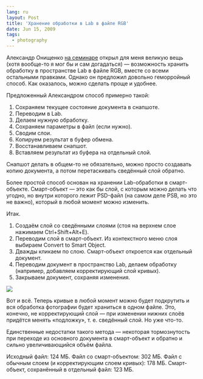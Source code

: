```yaml
---
lang: ru
layout: Post
title: 'Хранение обработки в Lab в файле RGB'
date: Jun 15, 2009
tags:
  - photography
---
```


Александр Онищенко [на семинаре](http://birdwatcher.ru/blog/3560 "Семинар «Съёмка и обработка пейзажа» Александра Онищенко") открыл для меня великую вещь (хотя вообще-то я мог бы и сам догадаться) — возможность хранить обработку в пространстве Lab в файле RGB, вместе со всеми остальными правками. Однако он предложил довольно геморройный способ. Как оказалось, можно сделать проще и удобнее.

<!--more-->

Предложенный Александром способ примерно такой:

1. Сохраняем текущее состояние документа в снапшоте.
2. Переводим в Lab.
3. Делаем нужную обработку.
4. Сохраняем параметры в файл (если нужно).
5. Сводим слои.
6. Копируем результат в буфер обмена.
7. Восстанавливаем снапшот.
8. Вставляем результат из буфера на отдельный слой.

Снапшот делать в общем-то не обязательно, можно просто создавать копию документа, а потом перетаскивать сведённый слой обратно.

Более простой способ основан на хранении Lab-обработки в смарт-объекте. Смарт-объект — это как бы слой, с которым можно делать что угодно, но внутри которого лежит PSD-файл (на самом деле PSB, но это не важно), который в любой момент можно изменить.

Итак.

1. Создаём слой со сведёнными слоями (стоя на верхнем слое нажимаем Ctrl+Shift+Alt+E).
2. Переводим слой в смарт-объект. Из контекстного меню слоя выбираем Convert to Smart Object.
3. Дважды кликаем по слою. Смарт-объект откроется как отдельный документ.
4. Переводим документ в пространство Lab, делаем обработку (например, добавляем корректирующий слой кривых).
5. Закрываем документ, сохраняя изменения.

![](http://wow.sapegin.me/0U3T181x2h2f/lab-05.png)

Вот и всё. Теперь кривые в любой момент можно будет подкрутить и вся обработка фотографии будет храниться в одном файле. Это, конечно, не корректирующий слой — при изменении нижних слоёв придётся менять «подложку», т. е. сведённый слой. Но уже что-то.

Единственные недостатки такого метода — некоторая тормознутость при переходе из основного документа в смарт-объект и обратно и сильно увеличивающийся объём файла.

Исходный файл: 124 МБ.
Файл со смарт-объектом: 302 МБ.
Файл с обычным слоем (и корректирующим слоем кривых): 178 МБ.
Смарт-объект, сохранённый в отдельный файл: 123 МБ.
